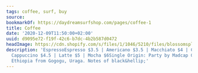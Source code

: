 ```yaml
---
tags: coffee, surf, buy
source:
bookmarkOf: https://daydreamsurfshop.com/pages/coffee-1
title: Coffee
date: '2020-12-09T11:50:00+02:00'
uuid: d9095e72-f19f-42c6-b7dc-4b2b587d0472
headImage: https://cdn.shopify.com/s/files/1/1046/5210/files/blossomsplash_army_4x.png?height=628&pad_color=ffffff&v=1527037478&width=1200
description: 'EspressoEspresso $3.5 | Americano $3.5 | Macchiato $4 | Cortado $4 |
  Cappuccino $4.5 | Latte $5 | Mocha $6Single Origin: Party by Madcap Coffee - Natural
  Ethiopia from Gogogu, Uraga. Notes of black&hellip;'
---
```


